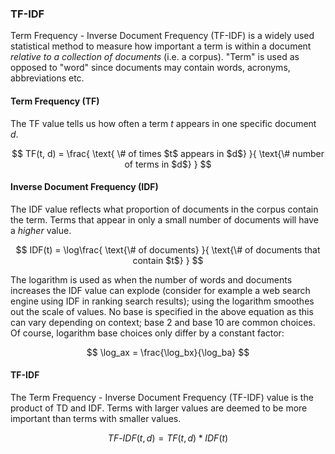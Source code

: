 

### TF-IDF
Term Frequency - Inverse Document Frequency (TF-IDF) is a widely used statistical method to measure how important a term is within a document _relative to a collection of documents_ (i.e. a corpus). "Term" is used as opposed to "word" since documents may contain words, acronyms, abbreviations etc. 

#### Term Frequency (TF)
The TF value tells us how often a term $t$ appears in one specific document $d$.

$$
TF(t, d) = \frac{ \text{ \# of times $t$ appears in $d$} }{ \text{\# number of terms in $d$} }
$$

#### Inverse Document Frequency (IDF)
The IDF value reflects what proportion of documents in the corpus contain the term. Terms that appear in only a small number of documents will have a _higher_ value.

$$
IDF(t) = \log\frac{ \text{\# of documents} }{ \text{\# of documents that contain $t$} }
$$

The logarithm is used as when the number of words and documents increases the IDF value can explode (consider for example a web search engine using IDF in ranking search results); using the logarithm smoothes out the scale of values. No base is specified in the above equation as this can vary depending on context; base 2 and base 10 are common choices. Of course, logarithm base choices only differ by a constant factor:

$$
    \log_ax = \frac{\log_bx}{\log_ba}
$$

#### TF-IDF
The Term Frequency - Inverse Document Frequency (TF-IDF) value is the product of TD and IDF. Terms with larger values are deemed to be more important than terms with smaller values.

$$
TF\text{-}IDF(t, d) = TF(t, d) * IDF(t)
$$

